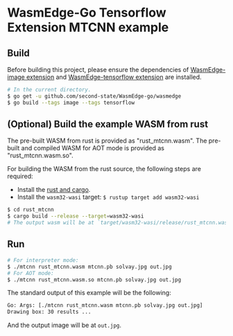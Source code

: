 # WasmEdge-Go Tensorflow Extension MTCNN example

## Build

Before building this project, please ensure the dependencies of [WasmEdge-image extension](https://github.com/second-state/WasmEdge-go#wasmedge-image-extension) and [WasmEdge-tensorflow extension](https://github.com/second-state/WasmEdge-go#wasmedge-tensorflow-extension) are installed.

```bash
# In the current directory.
$ go get -u github.com/second-state/WasmEdge-go/wasmedge
$ go build --tags image --tags tensorflow
```

## (Optional) Build the example WASM from rust

The pre-built WASM from rust is provided as "rust_mtcnn.wasm".
The pre-built and compiled WASM for AOT mode is provided as "rust_mtcnn.wasm.so".

For building the WASM from the rust source, the following steps are required:

* Install the [rust and cargo](https://www.rust-lang.org/tools/install).
* Install the `wasm32-wasi` target: `$ rustup target add wasm32-wasi`

```bash
$ cd rust_mtcnn
$ cargo build --release --target=wasm32-wasi
# The output wasm will be at `target/wasm32-wasi/release/rust_mtcnn.wasm`.
```

## Run

```bash
# For interpreter mode:
$ ./mtcnn rust_mtcnn.wasm mtcnn.pb solvay.jpg out.jpg
# For AOT mode:
$ ./mtcnn rust_mtcnn.wasm.so mtcnn.pb solvay.jpg out.jpg
```

The standard output of this example will be the following:

```bash
Go: Args: [./mtcnn rust_mtcnn.wasm mtcnn.pb solvay.jpg out.jpg]
Drawing box: 30 results ...
```

And the output image will be at `out.jpg`.
